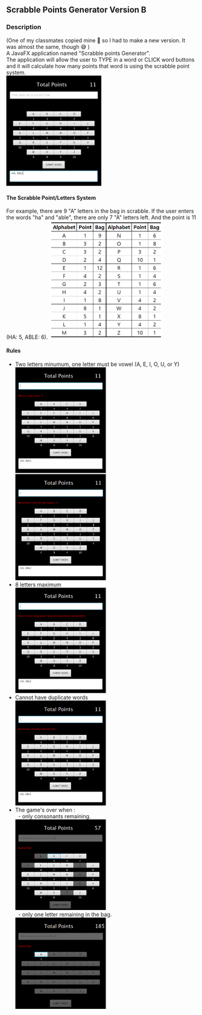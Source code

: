 ## Scrabble Points Generator Version B
 
### Description
(One of my classmates copied mine :rofl: so I had to make a new version. It was almost the same, though :sweat_smile: )
<br />A JavaFX application named "Scrabble points Generator".
<br />The application will allow the user to TYPE in a word  or CLICK word buttons and it will calculate how many points that word is
using the scrabble point system.
<br />
<img src="game1.PNG" alt="game image" width="50%" height="50%" />
<br />

####  The Scrabble Point/Letters System
For example, there are 9 "A" letters in the bag in scrabble. If the user enters the words "ha" and "able", there are only 7 "A" letters left. And the point is 11 (HA: 5, ABLE: 6). 
<img src="system.PNG" alt="game point and letters system image" width="60%" height="60%"/>
<br />

#### Rules
<ul>
<li>Two letters minumum, one letter must be vowel (A, E, I, O, U, or Y)</li>
<img src="game2.PNG" alt="game image" width="50%" height="50%"/>
<br /><img src="game2-1.PNG" alt="game image" width="50%" height="50%"/>
<li>8 letters maximum</li>
<img src="game3.PNG" alt="game image" width="50%"  height="50%"/>
<li>Cannot have duplicate words</li>
<img src="game4.PNG" alt="game image" width="50%"  height="50%"/>
<li>The game's over when :</li>
&nbsp; - only consonants remaining.
<br /> <img src="game5.PNG" alt="game image" width="50%"  height="50%"/>
<br />&nbsp; - only one letter remaining in the bag.
<br /> <img src="game6.PNG" alt="game image" width="50%"  height="50%"/>